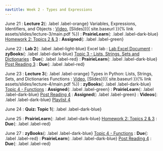 ```yaml
---
navtitle: Week 2 - Types and Expressions
---
```


June 21 
: **Lecture 2**{: .label .label-orange} Variables, Expressions, Identifiers, and Objects 
  : [Video](https://mediaspace.illinois.edu/media/t/1_3vlr1q3g), [Slides]({{ site.baseurl }}{% link assets/slides/lecture-3/main.pdf %})
: **PrairieLearn**{: .label .label-dark-blue}  [Homework 2: Topics 2 & 3](#)
  : **Assigned**{: .label .label-green} 

June 22
: **Lab 2**{: .label .label-light-blue} Excel lab
  : [Lab Excel Document](https://drive.google.com/file/d/1CBl7rstmUx__V78jdy9csYnKBr4eToBo/view?usp=sharing)
: **zyBooks**{: .label .label-dark-blue} [Topic 3 - Lists, Strings, Sets and Dictionaries](#)
  : **Due**{: .label .label-red} 
: **PrairieLearn**{: .label .label-dark-blue}  [Post Reading 3](#)
  : **Due**{: .label .label-red} 

June 23
: **Lecture 3**{: .label .label-orange} Types in Python: Lists, Strings, Sets, and Dictionaries Functions
  : [Video](https://mediaspace.illinois.edu/media/t/1_t9kas84i), [Slides]({{ site.baseurl }}{% link assets/slides/lecture-4/main.pdf %})
: **zyBooks**{: .label .label-dark-blue} [Topic 4 - Functions](#)
  : **Assigned**{: .label .label-green} 
: **PrairieLearn**{: .label .label-dark-blue} [Post Reading 4](#)
  : **Assigned**{: .label .label-green} 
: **Videos**{: .label .label-dark-blue} [Playlist 4](https://mediaspace.illinois.edu/playlist/dedicated/214548063/1_9yz5jrl8/)

June 24
: **Quiz: Topic 1**{: .label .label-dark-blue}  

June 25
: **PrairieLearn**{: .label .label-dark-blue}  [Homework 2: Topics 2 & 3](#)
  : **Due**{: .label .label-red} 

June 27
: **zyBooks**{: .label .label-dark-blue} [Topic 4 - Functions](#)
  : **Due**{: .label .label-red} 
: **PrairieLearn**{: .label .label-dark-blue} [Post Reading 4](#)
  : **Due**{: .label .label-red} 

